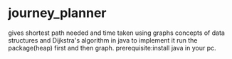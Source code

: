 # journey_planner
gives shortest path needed and time taken using graphs concepts of data structures and Dijkstra's algorithm in java
to implement it run the package(heap) first and then graph.
prerequisite:install java in your pc.
